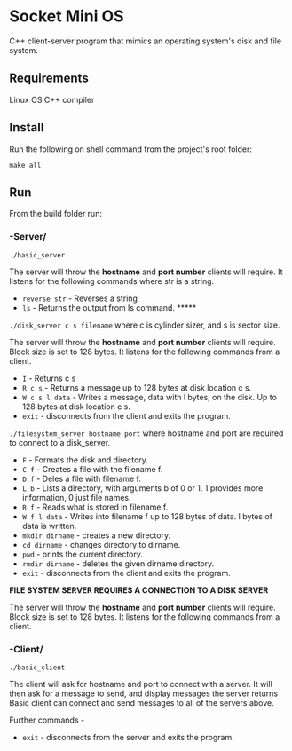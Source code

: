 # Socket Mini OS
C++ client-server program that mimics an operating system's disk and file system.

## Requirements
Linux OS
C++ compiler

## Install
Run the following on shell command from the project's root folder:

`make all`

## Run
From the build folder run:

### -Server/ 

`./basic_server`

The server will throw the **hostname** and **port number** clients will require.
It listens for the following commands where str is a string.

* `reverse str` - Reverses a string
* `ls` - Returns the output from ls command. *****

`./disk_server c s filename` where c is cylinder sizer, and s is sector size.

The server will throw the **hostname** and **port number** clients will require. Block size is set to 128 bytes.
It listens for the following commands from a client.

* `I` - Returns c s
* `R c s` - Returns a message up to 128 bytes at disk location c s.
* `W c s l data` - Writes a message, data with l bytes, on the disk. Up to 128 bytes at disk location c s.
* `exit` - disconnects from the client and exits the program.

`./filesystem_server hostname port` where hostname and port are required to connect to a disk_server.

* `F` - Formats the disk and directory.
* `C f` - Creates a file with the filename f.
* `D f` - Deles a file with filename f.
* `L b` - Lists a directory, with arguments b of 0 or 1. 1 provides more information, 0 just file names.
* `R f` - Reads what is stored in filename f.
* `W f l data` - Writes into filename f up to 128 bytes of data. l bytes of data is written.
* `mkdir dirname` - creates a new directory.
* `cd dirname` - changes directory to dirname.
* `pwd` - prints the current directory.
* `rmdir dirname` - deletes the given dirname directory.
* `exit` - disconnects from the client and exits the program.

**FILE SYSTEM SERVER REQUIRES A CONNECTION TO A DISK SERVER**

The server will throw the **hostname** and **port number** clients will require. Block size is set to 128 bytes.
It listens for the following commands from a client.


### -Client/

`./basic_client`

The client will ask for hostname and port to connect with a server. 
It will then ask for a message to send, and display messages the server returns
Basic client can connect and send messages to all of the servers above.

Further commands -
* `exit` - disconnects from the server and exits the program.
